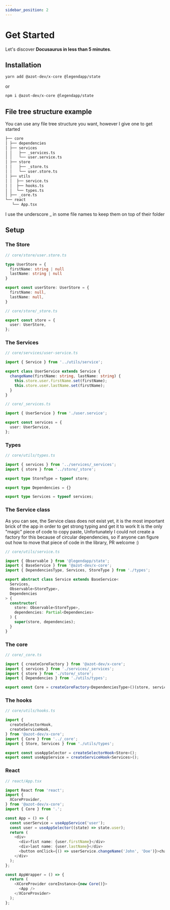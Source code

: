 ```yaml
---
sidebar_position: 2
---
```


# Get Started

Let's discover **Docusaurus in less than 5 minutes**.

## Installation

```bash
yarn add @azot-dev/x-core @legendapp/state
```
or

```bash
npm i @azot-dev/x-core @legendapp/state
```

## File tree structure example

You can use any file tree structure you want, however I give one to get started

```sh
├── core
│ ├── dependencies
│ ├── services
│ │   ├── _services.ts
│ │   └── user.service.ts
│ ├── store
│ │   ├── _store.ts
│ │   └── user.store.ts
│ ├── utils
│ │  ├── service.ts
│ │  ├── hooks.ts
│ │  └── types.ts
│ ├── _core.ts
└── react
   └── App.tsx

```

I use the underscore _ in some file names to keep them on top of their folder

## Setup

### The Store

```typescript
// core/store/user.store.ts

type UserStore = {
  firstName: string | null
  lastName: string | null
}

export const userStore: UserStore = {
  firstName: null,
  lastName: null,
}

```  

```typescript
// core/store/_store.ts

export const store = {
  user: UserStore,
};

```  

### The Services

```typescript
// core/services/user-service.ts

import { Service } from '../utils/service';

export class UserService extends Service {
  changeName(firstName: string, lastName: string) {
    this.store.user.firstName.set(firstName);
    this.store.user.lastName.set(firstName);
  }
}

```  

```typescript
// core/_services.ts

import { UserService } from './user.service';

export const services = {
  user: UserService,
};

```

### Types

```typescript
// core/utils/types.ts

import { services } from '../services/_services';
import { store } from '../store/_store';

export type StoreType = typeof store;

export type Dependencies = {}

export type Services = typeof services;

```

### The Service class

As you can see, the Service class does not exist yet, it is the most important brick of the app in order to get strong typing and get it to work
It is the only "magic" piece of code to copy paste, Unfortunately I could not create a factory for this because of circular dependencies, so if anyone can figure out how to move that piece of code in the library, PR welcome :)

```typescript
// core/utils/service.ts

import { Observable } from '@legendapp/state';
import { BaseService } from '@azot-dev/x-core';
import { DependenciesType, Services, StoreType } from './types';

export abstract class Service extends BaseService<
  Services,
  Observable<StoreType>,
  Dependencies
> {
  constructor(
    store: Observable<StoreType>,
    dependencies: Partial<Dependencies>
  ) {
    super(store, dependencies);
  }
}
```  

### The core

```typescript
// core/_core.ts

import { createCoreFactory } from '@azot-dev/x-core';
import { services } from './services/_services';
import { store } from './store/_store';
import { Dependencies } from './utils/types';

export const Core = createCoreFactory<DependenciesType>()(store, services);
```

### The hooks

```typescript
// core/utils/hooks.ts

import {
  createSelectorHook,
  createServiceHook,
} from '@azot-dev/x-core';
import { Core } from '../_core';
import { Store, Services } from './utils/types';

export const useAppSelector = createSelectorHook<Store>();
export const useAppService = createServiceHook<Services>();

```

### React

```typescript
// react/App.tsx

import React from 'react';
import {
  XCoreProvider,
} from '@azot-dev/x-core';
import { Core } from '.';

const App = () => {
  const userService = useAppService('user');
  const user = useAppSelector((state) => state.user);
  return (
    <div>
      <div>fist name: {user.firstName}</div>
      <div>last name: {user.lastName}</div>
      <button onClick={() => userService.changeName('John', 'Doe')}>change name</button>
    </div>
  );
};

const AppWrapper = () => {
  return (
    <XCoreProvider coreInstance={new Core()}>
      <App />
    </XCoreProvider>
  );
};
```
